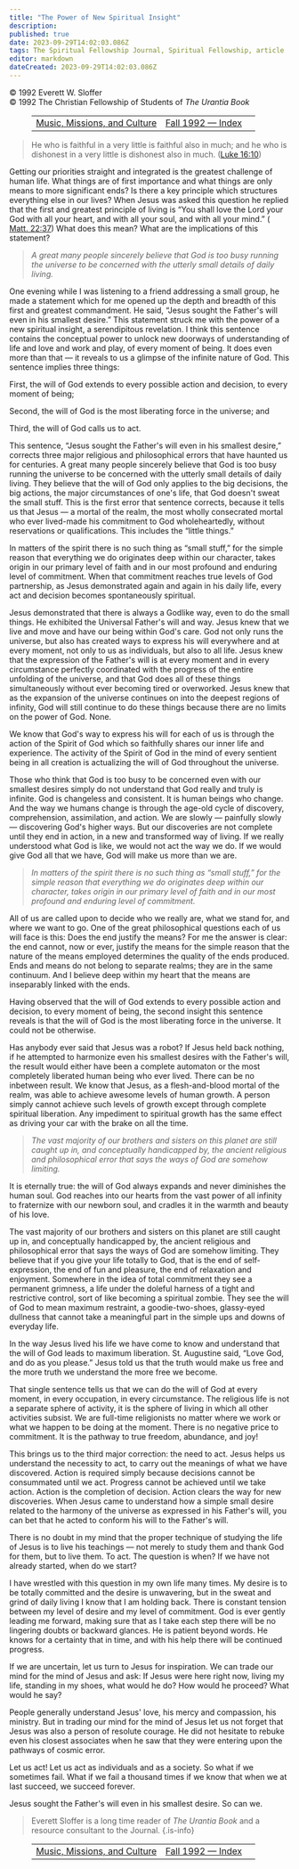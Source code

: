 ```yaml
---
title: "The Power of New Spiritual Insight"
description: 
published: true
date: 2023-09-29T14:02:03.086Z
tags: The Spiritual Fellowship Journal, Spiritual Fellowship, article
editor: markdown
dateCreated: 2023-09-29T14:02:03.086Z
---
```


<p class="v-card v-sheet theme--light grey lighten-3 px-2">© 1992 Everett W. Sloffer<br>© 1992 The Christian Fellowship of Students of <i>The Urantia Book</i></p>
<figure class="table chapter-navigator">
  <table>
    <tbody>
      <tr>
        <td>
        <a href="/en/article/Jack_Rogers/Music_Missions_and_Culture">
          <span class="mdi mdi-arrow-left-drop-circle"></span><span class="pl-2">Music, Missions, and Culture</span>
        </a>
        </td>
        <td>
        <a href="/en/index/articles_spiritual_fellowship_journal#fall-1992">
          <span class="mdi mdi-book-open-variant"></span><span class="pl-2">Fall 1992 — Index</span>
        </a>
        </td>
        <td>
        </td>
      </tr>
    </tbody>
  </table>
</figure>


> He who is faithful in a very little is faithful also in much; and he who is dishonest in a very little is dishonest also in much. ([Luke 16:10](/en/Bible/Luke/16#v10))

Getting our priorities straight and integrated is the greatest challenge of human life. What things are of first importance and what things are only means to more significant ends? Is there a key principle which structures everything else in our lives? When Jesus was asked this question he replied that the first and greatest principle of living is “You shall love the Lord your God with all your heart, and with all your soul, and with all your mind.” ( [Matt. 22:37](/en/Bible/Matthew/22#v37)) What does this mean? What are the implications of this statement?

> _A great many people sincerely believe that God is too busy running the universe to be concerned with the utterly small details of daily living._

One evening while I was listening to a friend addressing a small group, he made a statement which for me opened up the depth and breadth of this first and greatest commandment. He said, “Jesus sought the Father's will even in his smallest desire.” This statement struck me with the power of a new spiritual insight, a serendipitous revelation. I think this sentence contains the conceptual power to unlock new doorways of understanding of life and love and work and play, of every moment of being. It does even more than that — it reveals to us a glimpse of the infinite nature of God. This sentence implies three things:

First, the will of God extends to every possible action and decision, to every moment of being;

Second, the will of God is the most liberating force in the universe; and

Third, the will of God calls us to act.

This sentence, “Jesus sought the Father's will even in his smallest desire,” corrects three major religious and philosophical errors that have haunted us for centuries. A great many people sincerely believe that God is too busy running the universe to be concerned with the utterly small details of daily living. They believe that the will of God only applies to the big decisions, the big actions, the major circumstances of one's life, that God doesn't sweat the small stuff. This is the first error that sentence corrects, because it tells us that Jesus — a mortal of the realm, the most wholly consecrated mortal who ever lived-made his commitment to God wholeheartedly, without reservations or qualifications. This includes the “little things.”

In matters of the spirit there is no such thing as “small stuff,” for the simple reason that everything we do originates deep within our character, takes origin in our primary level of faith and in our most profound and enduring level of commitment. When that commitment reaches true levels of God partnership, as Jesus demonstrated again and again in his daily life, every act and decision becomes spontaneously spiritual.

Jesus demonstrated that there is always a Godlike way, even to do the small things. He exhibited the Universal Father's will and way. Jesus knew that we live and move and have our being within God's care. God not only runs the universe, but also has created ways to express his will everywhere and at every moment, not only to us as individuals, but also to all life. Jesus knew that the expression of the Father's will is at every moment and in every circumstance perfectly coordinated with the progress of the entire unfolding of the universe, and that God does all of these things simultaneously without ever becoming tired or overworked. Jesus knew that as the expansion of the universe continues on into the deepest regions of infinity, God will still continue to do these things because there are no limits on the power of God. None.

We know that God's way to express his will for each of us is through the action of the Spirit of God which so faithfully shares our inner life and experience. The activity of the Spirit of God in the mind of every sentient being in all creation is actualizing the will of God throughout the universe.

Those who think that God is too busy to be concerned even with our smallest desires simply do not understand that God really and truly is infinite. God is changeless and consistent. It is human beings who change. And the way we humans change is through the age-old cycle of discovery, comprehension, assimilation, and action. We are slowly — painfully slowly — discovering God's higher ways. But our discoveries are not complete until they end in action, in a new and transformed way of living. If we really understood what God is like, we would not act the way we do. If we would give God all that we have, God will make us more than we are.

> _In matters of the spirit there is no such thing as “small stuff,” for the simple reason that everything we do originates deep within our character, takes origin in our primary level of faith and in our most profound and enduring level of commitment._

All of us are called upon to decide who we really are, what we stand for, and where we want to go. One of the great philosophical questions each of us will face is this: Does the end justify the means? For me the answer is clear: the end cannot, now or ever, justify the means for the simple reason that the nature of the means employed determines the quality of the ends produced. Ends and means do not belong to separate realms; they are in the same continuum. And I believe deep within my heart that the means are inseparably linked with the ends.

Having observed that the will of God extends to every possible action and decision, to every moment of being, the second insight this sentence reveals is that the will of God is the most liberating force in the universe. It could not be otherwise.

Has anybody ever said that Jesus was a robot? If Jesus held back nothing, if he attempted to harmonize even his smallest desires with the Father's will, the result would either have been a complete automaton or the most completely liberated human being who ever lived. There can be no inbetween result. We know that Jesus, as a flesh-and-blood mortal of the realm, was able to achieve awesome levels of human growth. A person simply cannot achieve such levels of growth except through complete spiritual liberation. Any impediment to spiritual growth has the same effect as driving your car with the brake on all the time.

> _The vast majority of our brothers and sisters on this planet are still caught up in, and conceptually handicapped by, the ancient religious and philosophical error that says the ways of God are somehow limiting._

It is eternally true: the will of God always expands and never diminishes the human soul. God reaches into our hearts from the vast power of all infinity to fraternize with our newborn soul, and cradles it in the warmth and beauty of his love.

The vast majority of our brothers and sisters on this planet are still caught up in, and conceptually handicapped by, the ancient religious and philosophical error that says the ways of God are somehow limiting. They believe that if you give your life totally to God, that is the end of self-expression, the end of fun and pleasure, the end of relaxation and enjoyment. Somewhere in the idea of total commitment they see a permanent grimness, a life under the doleful harness of a tight and restrictive control, sort of like becoming a spiritual zombie. They see the will of God to mean maximum restraint, a goodie-two-shoes, glassy-eyed dullness that cannot take a meaningful part in the simple ups and downs of everyday life.

In the way Jesus lived his life we have come to know and understand that the will of God leads to maximum liberation. St. Augustine said, “Love God, and do as you please.” Jesus told us that the truth would make us free and the more truth we understand the more free we become.

That single sentence tells us that we can do the will of God at every moment, in every occupation, in every circumstance. The religious life is not a separate sphere of activity, it is the sphere of living in which all other activities subsist. We are full-time religionists no matter where we work or what we happen to be doing at the moment. There is no negative price to commitment. It is the pathway to true freedom, abundance, and joy!

This brings us to the third major correction: the need to act. Jesus helps us understand the necessity to act, to carry out the meanings of what we have discovered. Action is required simply because decisions cannot be consummated until we act. Progress cannot be achieved until we take action. Action is the completion of decision. Action clears the way for new discoveries. When Jesus came to understand how a simple small desire related to the harmony of the universe as expressed in his Father's will, you can bet that he acted to conform his will to the Father's will.

There is no doubt in my mind that the proper technique of studying the life of Jesus is to live his teachings — not merely to study them and thank God for them, but to live them. To act. The question is when? If we have not already started, when do we start?

I have wrestled with this question in my own life many times. My desire is to be totally committed and the desire is unwavering, but in the sweat and grind of daily living I know that I am holding back. There is constant tension between my level of desire and my level of commitment. God is ever gently leading me forward, making sure that as I take each step there will be no lingering doubts or backward glances. He is patient beyond words. He knows for a certainty that in time, and with his help there will be continued progress.

If we are uncertain, let us turn to Jesus for inspiration. We can trade our mind for the mind of Jesus and ask: If Jesus were here right now, living my life, standing in my shoes, what would he do? How would he proceed? What would he say?

People generally understand Jesus' love, his mercy and compassion, his ministry. But in trading our mind for the mind of Jesus let us not forget that Jesus was also a person of resolute courage. He did not hesitate to rebuke even his closest associates when he saw that they were entering upon the pathways of cosmic error.

Let us act! Let us act as individuals and as a society. So what if we sometimes fail. What if we fail a thousand times if we know that when we at last succeed, we succeed forever.

Jesus sought the Father's will even in his smallest desire. So can we.

> Everett Sloffer is a long time reader of _The Urantia Book_ and a resource consultant to the Journal.
{.is-info}





<figure class="table chapter-navigator">
  <table>
    <tbody>
      <tr>
        <td>
        <a href="/en/article/Jack_Rogers/Music_Missions_and_Culture">
          <span class="mdi mdi-arrow-left-drop-circle"></span><span class="pl-2">Music, Missions, and Culture</span>
        </a>
        </td>
        <td>
        <a href="/en/index/articles_spiritual_fellowship_journal#fall-1992">
          <span class="mdi mdi-book-open-variant"></span><span class="pl-2">Fall 1992 — Index</span>
        </a>
        </td>
        <td>
        </td>
      </tr>
    </tbody>
  </table>
</figure>
